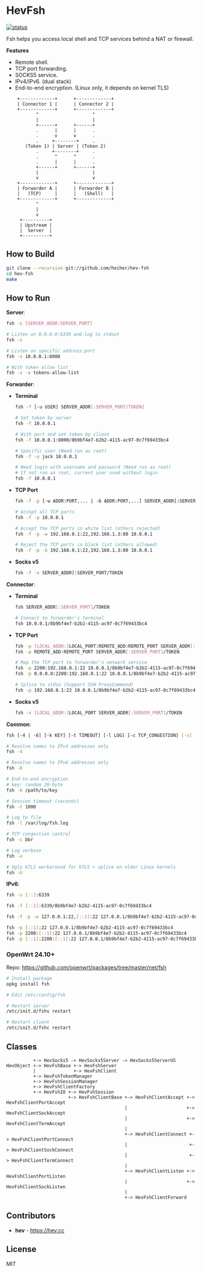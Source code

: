 # HevFsh

[![status](https://github.com/heiher/hev-fsh/actions/workflows/build.yaml/badge.svg?branch=main&event=push)](https://github.com/heiher/hev-fsh)

Fsh helps you access local shell and TCP services behind a NAT or firewall.

**Features**
* Remote shell.
* TCP port forwarding.
* SOCKS5 service.
* IPv4/IPv6. (dual stack)
* End-to-end encryption. (Linux only, it depends on kernel TLS)

```
    +-------------+      +-------------+
    | Connector 1 |      | Connector 2 |
    +-------------+      +-------------+
           ^                    ^
           |                    |
           +------+      +------+
           .      |      |      .
           .      v      v      .
           .     +--------+     .
       (Token 1) | Server | (Token 2)
           .     +--------+     .
           .      ^      ^      .
           .      |      |      .
           +------+      +------+
           |                    |
           v                    v
    +-------------+      +-------------+
    | Forwarder A |      | Forwarder B |
    |   (TCP)     |      |   (Shell)   |
    +-------------+      +-------------+
           ^
           |
           v
     +----------+
     | Upstream |
     |  Server  |
     +----------+
```

## How to Build

```bash
git clone --recursive git://github.com/heiher/hev-fsh
cd hev-fsh
make
```

## How to Run

**Server**:
```bash
fsh -s [SERVER_ADDR:SERVER_PORT]

# Listen on 0.0.0.0:6339 and log to stdout
fsh -s

# Listen on specific address:port
fsh -s 10.0.0.1:8000

# With token allow list
fsh -s -a tokens-allow-list
```

**Forwarder**:
* **Terminal**
    ```bash
    fsh -f [-u USER] SERVER_ADDR[:SERVER_PORT/TOKEN]

    # Set token by server
    fsh -f 10.0.0.1

    # With port and set token by client
    fsh -f 10.0.0.1:8000/8b9bf4e7-b2b2-4115-ac97-0c7f69433bc4

    # Specific user (Need run as root)
    fsh -f -u jack 10.0.0.1

    # Need login with username and password (Need run as root)
    # If not run as root, current user used without login
    fsh -f 10.0.0.1
    ```
* **TCP Port**
    ```bash
    fsh -f -p [-w ADDR:PORT,... | -b ADDR:PORT,...] SERVER_ADDR[:SERVER_PORT/TOKEN

    # Accept all TCP ports
    fsh -f -p 10.0.0.1

    # Accept the TCP ports in white list (others rejected)
    fsh -f -p -w 192.168.0.1:22,192.168.1.3:80 10.0.0.1

    # Reject the TCP ports in black list (others allowed)
    fsh -f -p -b 192.168.0.1:22,192.168.1.3:80 10.0.0.1
    ```
* **Socks v5**
    ```bash
    fsh -f -x SERVER_ADDR[:SERVER_PORT/TOKEN
    ```

**Connector**:
* **Terminal**
    ```bash
    fsh SERVER_ADDR[:SERVER_PORT]/TOKEN

    # Connect to forwarder's terminal
    fsh 10.0.0.1/8b9bf4e7-b2b2-4115-ac97-0c7f69433bc4
    ```
* **TCP Port**
    ```bash
    fsh -p [LOCAL_ADDR:]LOCAL_PORT:REMOTE_ADD:REMOTE_PORT SERVER_ADDR[:SERVER_PORT]/TOKEN
    fsh -p REMOTE_ADD:REMOTE_PORT SERVER_ADDR[:SERVER_PORT]/TOKEN

    # Map the TCP port to forwarder's network service
    fsh -p 2200:192.168.0.1:22 10.0.0.1/8b9bf4e7-b2b2-4115-ac97-0c7f69433bc4
    fsh -p 0.0.0.0:2200:192.168.0.1:22 10.0.0.1/8b9bf4e7-b2b2-4115-ac97-0c7f69433bc4

    # Splice to stdio (Support SSH ProxyCommand)
    fsh -p 192.168.0.1:22 10.0.0.1/8b9bf4e7-b2b2-4115-ac97-0c7f69433bc4
    ```
* **Socks v5**
    ```bash
    fsh -x [LOCAL_ADDR:]LOCAL_PORT SERVER_ADDR[:SERVER_PORT]/TOKEN
    ```

**Common**:
```bash
fsh [-4 | -6] [-k KEY] [-t TIMEOUT] [-l LOG] [-c TCP_CONGESTION] [-v]

# Resolve names to IPv4 addresses only
fsh -4

# Resolve names to IPv6 addresses only
fsh -6

# End-to-end encryption
# key: random 20-byte
fsh -k /path/to/key

# Session timeout (seconds)
fsh -t 1000

# Log to file
fsh -l /var/log/fsh.log

# TCP congestion control
fsh -c bbr

# Log verbose
fsh -v

# Ugly kTLS workaround for kTLS + splice on older Linux kernels
fsh -U
```

**IPv6**:
```bash
fsh -s [::]:6339

fsh -f [::1]:6339/8b9bf4e7-b2b2-4115-ac97-0c7f69433bc4

fsh -f -p -w 127.0.0.1:22,[::1]:22 127.0.0.1/8b9bf4e7-b2b2-4115-ac97-0c7f69433bc4

fsh -p [::1]:22 127.0.0.1/8b9bf4e7-b2b2-4115-ac97-0c7f69433bc4
fsh -p 2200:[::1]:22 127.0.0.1/8b9bf4e7-b2b2-4115-ac97-0c7f69433bc4
fsh -p [::1]:2200:[::1]:22 127.0.0.1/8b9bf4e7-b2b2-4115-ac97-0c7f69433bc4
```

### OpenWrt 24.10+

Repo: https://github.com/openwrt/packages/tree/master/net/fsh

```sh
# Install package
opkg install fsh

# Edit /etc/config/fsh

# Restart server
/etc/init.d/fshs restart

# Restart client
/etc/init.d/fshc restart
```

## Classes

```
          +-> HevSocks5 -> HevSocks5Server -> HevSocks5ServerUS
HevObject +-> HevFshBase +-> HevFshServer
          |              +-> HevFshClient
          +-> HevFshTokenManager
          +-> HevFshSessionManager
          +-> HevFshClientFactory
          +-> HevFshIO +-> HevFshSession
                       +-> HevFshClientBase +-> HevFshClientAccept +-> HevFshClientPortAccept
                                            |                      +-> HevFshClientSockAccept
                                            |                      +-> HevFshClientTermAccept
                                            |
                                            +-> HevFshClientConnect +-> HevFshClientPortConnect
                                            |                       +-> HevFshClientSockConnect
                                            |                       +-> HevFshClientTermConnect
                                            |
                                            +-> HevFshClientListen +-> HevFshClientPortListen
                                            |                      +-> HevFshClientSockListen
                                            |
                                            +-> HevFshClientForward
```

## Contributors

* **hev** - https://hev.cc

## License

MIT
